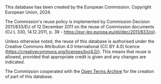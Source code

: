This database has been created by the European Commission. Copyright European Union, 2024.
 
The Commission's reuse policy is implemented by Commission Decision 2011/833/EU of 12 December 2011 on the reuse of Commission documents (OJ L 330, 14.12.2011, p. 39 - https://eur-lex.europa.eu/eli/dec/2011/833/oj).
 
Unless otherwise noted, the reuse of this database is authorised under the Creative Commons Attribution 4.0 International (CC BY 4.0) licence (https://creativecommons.org/licenses/by/4.0/). This means that reuse is allowed, provided that appropriate credit is given and any changes are indicated.

The Commission cooperated with the [Open Terms Archive](https://opentermsarchive.org/) for the creation of part of this database. 
